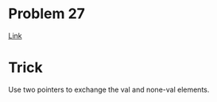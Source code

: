 # Problem 27
[Link](https://leetcode.com/problems/remove-element/description/)

# Trick
Use two pointers to exchange the val and none-val elements.
